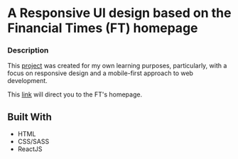 # A Responsive UI design based on the Financial Times (FT) homepage

### Description

This [project](https://oneiromancy.github.io/responsiveui/) was created for my own learning purposes, particularly, with a focus on responsive design and a mobile-first approach to web development.

This [link](https://www.ft.com/) will direct you to the FT's homepage.

## Built With

* HTML
* CSS/SASS
* ReactJS
